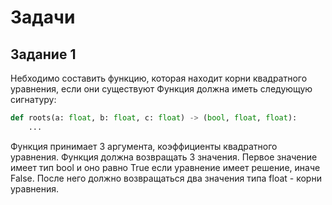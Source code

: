 # Задачи

## Задание 1
Небходимо составить функцию, которая находит 
корни квадратного уравнения, если они существуют
Функция должна иметь следующую сигнатуру:
```python
def roots(a: float, b: float, c: float) -> (bool, float, float):
    ...
```
Функция принимает 3 аргумента, коэффициенты
квадратного уравнения.
Функция должна возвращать 3 значения.
Первое значение имеет тип bool и оно равно
True если уравнение имеет решение, иначе False.
После него должно возвращаться два значения
типа float - корни уравнения.
